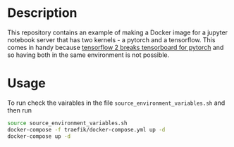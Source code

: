# Description

This repository contains an example of making a Docker image for a jupyter notebook server that 
has two kernels - a pytorch and a tensorflow. This comes in handy because [tensorflow 2 breaks 
tensorboard for pytorch](https://github.com/pytorch/pytorch/issues/30966) and so having both in 
the same environment is not possible.

# Usage

To run check the vairables in the file `source_environment_variables.sh` and then run 
```bash
source source_environment_variables.sh
docker-compose -f traefik/docker-compose.yml up -d
docker-compose up -d
```
